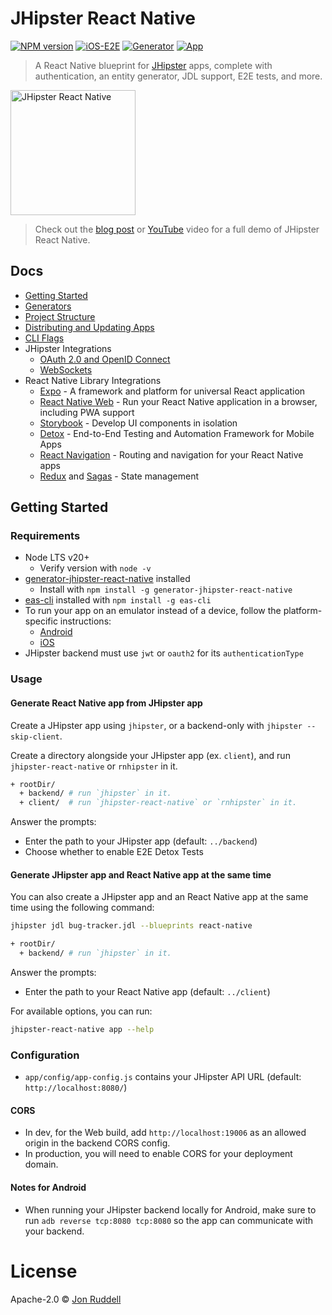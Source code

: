 # JHipster React Native

[![NPM version](https://badge.fury.io/js/generator-jhipster-react-native.svg)](https://npmjs.org/package/generator-jhipster-react-native)
[![iOS-E2E](https://github.com/jhipster/generator-jhipster-react-native/workflows/iOS-E2E/badge.svg?branch=main)](https://github.com/jhipster/generator-jhipster-react-native/actions?query=workflow%3AiOS-E2E)
[![Generator](https://github.com/jhipster/generator-jhipster-react-native/workflows/Generator/badge.svg?branch=main)](https://github.com/jhipster/generator-jhipster-react-native/actions?query=workflow%3AGenerator)
[![App](https://github.com/jhipster/generator-jhipster-react-native/workflows/App/badge.svg?branch=main)](https://github.com/jhipster/generator-jhipster-react-native/actions?query=workflow%3AApp)

> A React Native blueprint for [JHipster](http://www.jhipster.tech) apps, complete with authentication, an entity generator, JDL support, E2E tests, and more.

<img src="https://raw.githubusercontent.com/jhipster/generator-jhipster-react-native/9f7665e3cafd6032de4a73d469789855b55a4f33/docs/images/jh-rn-logo.png" alt="JHipster React Native" height="200">

> Check out the [blog post](https://dev.to/ruddell/jhipster-react-native-demo-1c54) or [YouTube](https://www.youtube.com/watch?v=zQMg1E7meHw) video for a full demo of JHipster React Native.

## Docs

- [Getting Started](README.md#getting-started)
- [Generators](docs/generators.md)
- [Project Structure](docs/project-structure.md)
- [Distributing and Updating Apps](docs/distributing-and-updating.md)
- [CLI Flags](docs/cli-flags.md)
- JHipster Integrations
  - [OAuth 2.0 and OpenID Connect](docs/oauth2-oidc.md)
  - [WebSockets](docs/websockets.md)
- React Native Library Integrations
  - [Expo](https://docs.expo.io/) - A framework and platform for universal React application
  - [React Native Web](https://docs.expo.io/workflow/web/) - Run your React Native application in a browser, including PWA support
  - [Storybook](docs/storybook.md) - Develop UI components in isolation
  - [Detox](docs/detox.md) - End-to-End Testing and Automation Framework for Mobile Apps
  - [React Navigation](https://reactnavigation.org/docs/getting-started) - Routing and navigation for your React Native apps
  - [Redux](https://redux.js.org/basics/usagewithreact) and [Sagas](https://redux-saga.js.org/) - State management

## Getting Started

### Requirements

- Node LTS v20+
  - Verify version with `node -v`
- [generator-jhipster-react-native](https://github.com/jhipster/generator-jhipster-react-native) installed
  - Install with `npm install -g generator-jhipster-react-native`
- [eas-cli](https://docs.expo.dev/build/introduction/) installed with `npm install -g eas-cli`
- To run your app on an emulator instead of a device, follow the platform-specific instructions:
  - [Android](https://docs.expo.dev/workflow/android-studio-emulator/)
  - [iOS](https://docs.expo.dev/workflow/ios-simulator/)
- JHipster backend must use `jwt` or `oauth2` for its `authenticationType`

### Usage

#### Generate React Native app from JHipster app

Create a JHipster app using `jhipster`, or a backend-only with `jhipster --skip-client`.

Create a directory alongside your JHipster app (ex. `client`), and run `jhipster-react-native` or `rnhipster` in it.

```bash
+ rootDir/
  + backend/ # run `jhipster` in it.
  + client/  # run `jhipster-react-native` or `rnhipster` in it.
```

Answer the prompts:

- Enter the path to your JHipster app (default: `../backend`)
- Choose whether to enable E2E Detox Tests

#### Generate JHipster app and React Native app at the same time

You can also create a JHipster app and an React Native app at the same time using the following command:

```bash
jhipster jdl bug-tracker.jdl --blueprints react-native
```

```bash
+ rootDir/
  + backend/ # run `jhipster` in it.
```

Answer the prompts:

- Enter the path to your React Native app (default: `../client`)

For available options, you can run:

```bash
jhipster-react-native app --help
```

### Configuration

- `app/config/app-config.js` contains your JHipster API URL (default: `http://localhost:8080/`)

#### CORS

- In dev, for the Web build, add `http://localhost:19006` as an allowed origin in the backend CORS config.
- In production, you will need to enable CORS for your deployment domain.

#### Notes for Android

- When running your JHipster backend locally for Android, make sure to run `adb reverse tcp:8080 tcp:8080` so the app can communicate with your backend.

# License

Apache-2.0 © [Jon Ruddell](https://jruddell.com/)
